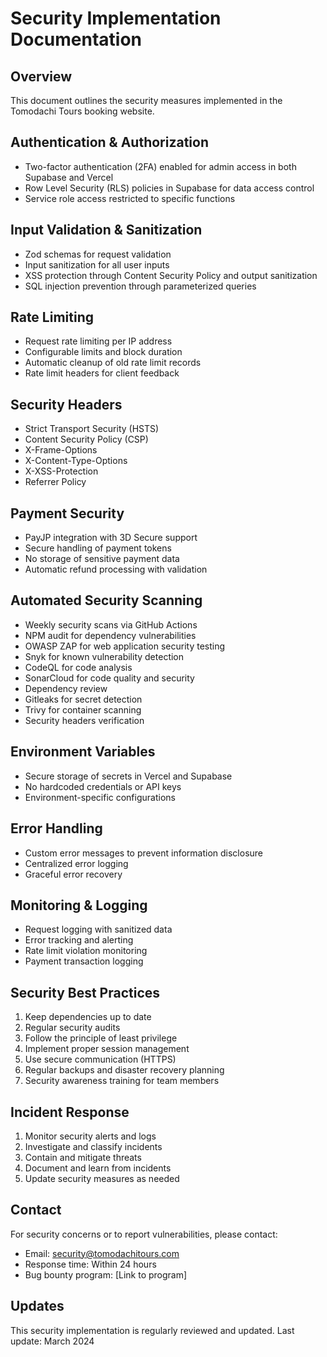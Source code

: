 # Security Implementation Documentation

## Overview
This document outlines the security measures implemented in the Tomodachi Tours booking website.

## Authentication & Authorization
- Two-factor authentication (2FA) enabled for admin access in both Supabase and Vercel
- Row Level Security (RLS) policies in Supabase for data access control
- Service role access restricted to specific functions

## Input Validation & Sanitization
- Zod schemas for request validation
- Input sanitization for all user inputs
- XSS protection through Content Security Policy and output sanitization
- SQL injection prevention through parameterized queries

## Rate Limiting
- Request rate limiting per IP address
- Configurable limits and block duration
- Automatic cleanup of old rate limit records
- Rate limit headers for client feedback

## Security Headers
- Strict Transport Security (HSTS)
- Content Security Policy (CSP)
- X-Frame-Options
- X-Content-Type-Options
- X-XSS-Protection
- Referrer Policy

## Payment Security
- PayJP integration with 3D Secure support
- Secure handling of payment tokens
- No storage of sensitive payment data
- Automatic refund processing with validation

## Automated Security Scanning
- Weekly security scans via GitHub Actions
- NPM audit for dependency vulnerabilities
- OWASP ZAP for web application security testing
- Snyk for known vulnerability detection
- CodeQL for code analysis
- SonarCloud for code quality and security
- Dependency review
- Gitleaks for secret detection
- Trivy for container scanning
- Security headers verification

## Environment Variables
- Secure storage of secrets in Vercel and Supabase
- No hardcoded credentials or API keys
- Environment-specific configurations

## Error Handling
- Custom error messages to prevent information disclosure
- Centralized error logging
- Graceful error recovery

## Monitoring & Logging
- Request logging with sanitized data
- Error tracking and alerting
- Rate limit violation monitoring
- Payment transaction logging

## Security Best Practices
1. Keep dependencies up to date
2. Regular security audits
3. Follow the principle of least privilege
4. Implement proper session management
5. Use secure communication (HTTPS)
6. Regular backups and disaster recovery planning
7. Security awareness training for team members

## Incident Response
1. Monitor security alerts and logs
2. Investigate and classify incidents
3. Contain and mitigate threats
4. Document and learn from incidents
5. Update security measures as needed

## Contact
For security concerns or to report vulnerabilities, please contact:
- Email: security@tomodachitours.com
- Response time: Within 24 hours
- Bug bounty program: [Link to program]

## Updates
This security implementation is regularly reviewed and updated. Last update: March 2024 